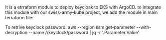 It is a etrraform module to deploy keycloak to EKS with ArgoCD.
to integrate this module with our swiss-army-kube project, we add the module in main terraform file:

   
  
To retrive keyclock password:
aws --region <your-region> ssm get-parameter  --with-decryption --name /<your-cluster-name>/keyclock/password | jq -r '.Parameter.Value' 

